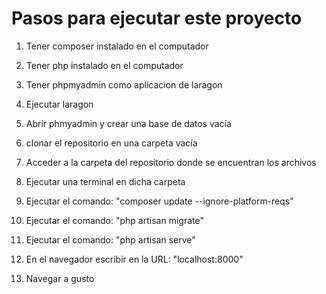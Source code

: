# Pasos para ejecutar este proyecto

1. Tener composer instalado en el computador 

2. Tener php instalado en el computador

3. Tener phpmyadmin como aplicacion de laragon

4. Ejecutar laragon

5. Abrir phmyadmin y crear una base de datos vacía

6. clonar el repositorio en una carpeta vacía

7. Acceder a la carpeta del repositorio donde se encuentran los archivos

8. Ejecutar una terminal en dicha carpeta

9. Ejecutar el comando: "composer update --ignore-platform-reqs"

10. Ejecutar el comando: "php artisan migrate"

11. Ejecutar el comando: "php artisan serve"

12. En el navegador escribir en la URL: "localhost:8000"

13. Navegar a gusto